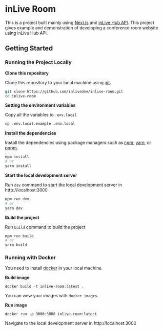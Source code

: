 # inLive Room
This is a project built mainly using [Next.js](https://nextjs.org/) and [inLive Hub API](https://inlive.app/realtime-interactive/). This project gives example and demonstration of developing a conference room website using inLive Hub API.

## Getting Started

### Running the Project Locally

**Clone this repository**

Clone this repository to your local machine using [git](https://git-scm.com).
```bash
git clone https://github.com/inlivedev/inlive-room.git
cd inlive-room
```

**Setting the environment variables**

Copy all the variables to `.env.local`
```bash
cp .env.local.example .env.local
```

**Install the dependencies**

Install the dependencies using package managers such as [npm](https://www.npmjs.com/package/@inlivedev/inlive-js-sdk), [yarn](https://yarnpkg.com/package/@inlivedev/inlive-js-sdk), or [pnpm](https://pnpm.io).
```bash
npm install
# or
yarn install
```

**Start the local development server**

Run `dev` command to start the local development server in http://localhost:3000

```bash
npm run dev
# or
yarn dev
```

**Build the project**

Run `build` command to build the project
```bash
npm run build
# or
yarn build
```

### Running with Docker

You need to install [docker](https://docs.docker.com/get-docker/) in your local machine.

**Build image**
```
docker build -t inlive-room:latest .
```

You can view your images with `docker images`.

**Run image**
```
docker run -p 3000:3000 inlive-room:latest
```

Navigate to the local development server in http://localhost:3000
